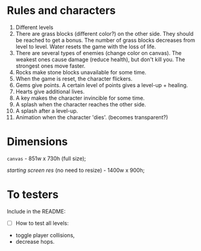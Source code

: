 # Rules and characters

1. Different levels
2. There are grass blocks (different color?) on the other side. They should be reached to get a bonus. The number of grass blocks decreases from level to level. Water resets the game with the loss of life.
3. There are several types of enemies (change color on canvas). The weakest ones cause damage (reduce health), but don't kill you. The strongest ones move faster.
4. Rocks make stone blocks unavailable for some time.
5. When the game is reset, the character flickers.
6. Gems give points. A certain level of points gives a level-up + healing.
7. Hearts give additional lives.
8. A key makes the character invincible for some time.
9. A splash when the character reaches the other side.
10. A splash after a level-up.
11. Animation when the character 'dies'. (becomes transparent?)

# Dimensions
`canvas` - 851w x 730h (full size);

_starting screen res_ (no need to resize) - 1400w x 900h;

# To testers
Include in the README:
- [ ] How to test all levels:
 - toggle player collisions,
 - decrease hops.
